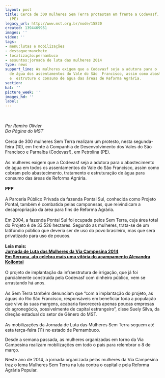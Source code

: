 ```yaml
---
layout: post
title: Cerca de 300 mulheres Sem Terra protestam em frente a Codevasf, em Petrolina
  (PE)
legacy_url: http://www.mst.org.br/node/15820
created: 1394469951
images: ''
video: ''
tags:
- menu:lutas e mobilizações
- destaque:manchete
- localização:pernambuco
- assuntos:jornada de luta das mulheres 2014
type: news
support_line: As mulheres exigem que a Codevasf seja a adutora para o  abastecimento
  de água dos assentamentos do Vale do São  Francisco, assim como abasteça, trate
  e  estruture o consumo de água das áreas de Reforma Agrária.
section: 
hat: ''
picture_week: ''
images_hd: ''
label: 
---
```

<p><br><br><em>Por Ramiro Olivier<br>Da Página do MST<br></em><br>Cerca de 300 mulheres Sem Terra realizam um protesto, nesta segunda-feira (10), em frente à Companhia de Desenvolvimento dos Vales do São Francisco e Parnaíba (Codevasf), em Petrolina (PE).<br><br>As mulheres exigem que a Codevasf seja a adutora para o abastecimento de água em todos os assentamentos do Vale do São Francisco, assim como cobram pelo abastecimento, tratamento e estruturação de água para consumo das áreas de Reforma Agrária.<br><br><strong>PPP<br></strong><br>A Parceria Público Privada da fazenda Pontal Sul, conhecida como Projeto Pontal, também é combatida pelas camponesas, que reivindicam a desapropriação da área para fins de Reforma Agrária.<br><br>Em 2004, a fazenda Pontal Sul foi ocupada pelos Sem Terra, cuja área total do Projeto é de 33.526 hectares. Segundo as mulheres, trata-se de um latifúndio público que deveria ser de uso do povo brasileiro, mas que será privatizado para uso de poucos. <br><strong><br>Leia mais:</strong><br><a href="http://www.mst.org.br/Jornada-de-Luta-das-Mulheres-da-Via-Campesina-2014"><strong>Jornada de Luta das Mulheres da Via Campesina 2014 <br></strong></a><a href="http://www.mst.org.br/node/15817"><strong>Em Serrana, ato celebra mais uma vitória do acampamento Alexandra Kollontai </strong></a><br><br>O projeto de implantação da infraestrutura de irrigação, que já foi parcialmente construída pela Codevasf com dinheiro público, vem se arrastando há anos. <br><br>As Sem Terra também denunciam que “com a implantação do projeto, as águas do Rio São Francisco, responsáveis em beneficiar toda a população que vive às suas margens, acabaria favorecerá apenas poucas empresas do agronegócio, possivelmente de capital estrangeiro”, disse Suely Silva, da direção estadual do setor de Gênero do MST.<br><br>As mobilizações da Jornada de Luta das Mulheres Sem Terra seguem até esta terça-feira (11) no estado de Pernambuco.</p><p>Desde a semana passada, as mulheres organizadas em torno da Via Campesina realizam mobilizações em todo o país para relembrar o 8 de março.</p><p>Neste ano de 2014, a jornada organizada pelas mulheres da Via Campesina traz o lema Mulheres Sem Terra na luta contra o capital e pela Reforma Agrária Popular.&nbsp; <br>&nbsp;</p><p><br><br>&nbsp;</p>
